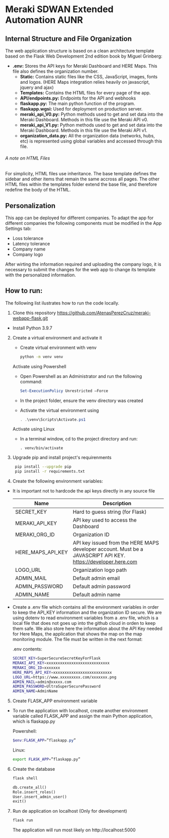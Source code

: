 # Meraki SDWAN Extended Automation AUNR

## Internal Structure and File Organization
The web application structure is based on a clean architecture template based on the Flask Web Development 2nd edition book by Miguel Grinberg:
* **.env:** Stores the API keys for Meraki Dashboard and HERE Maps. This file also defines the organization number.
  * **Static:** Contains static files like the CSS, JavaScript, images, fonts and logos. (HERE Maps integration relies heavily on javascript, jquery and ajax)
  * **Templates:** Contains the HTML files for every page of the app. 
  * **API/endpoints.py:** Endpoints for the API and webhooks
  * **flaskapp.py:** The main python function of the program.
  * **flaskapp.wgsi:** Used for deployment on production server. 
  * **meraki_api_V0.py:** Python methods used to get and set data into the Meraki Dashboard. Methods in this file use the Meraki API v0.
  * **meraki_api_V1.py:** Python methods used to get and set data into the Meraki Dashboard. Methods in this file use the Meraki API v1.
  * **organization_data.py:** All the organization data (networks, hubs, etc) is represented using global variables and accessed through this file.
###### A note on HTML Files
For simplicity, HTML files use inheritance. The base template defines the sidebar and other items that remain the same accross all pages. The other HTML files within the templates folder extend the base file, and therefore redefine the body of the HTML.

## Personalization
This app can be deployed for different companies. To adapt the app for different companies the following components must be modified in the App Settings tab:
* Loss tolerance
* Latency tolerance
* Company name
* Company logo

After wirting the information required and uploading the company logo, it is necessary to submit the changes for the web app to change its template with the personalized information. 


## How to run:
The following list ilustrates how to run the code locally.

1. Clone this repository https://github.com/AtenasPerezCruz/meraki-webapp-flask.git
* Install Python 3.9.7
2. Create a virtual environment and activate it
    * Create virtual environment with venv
      ```sh
      python -m venv venv
      ```
      
    Activate using Powershell
      * Open Powershell as an Administrator and run the following command:
        ```powershell
        Set-ExecutionPolicy Unrestricted –Force
        ```
        
      * In the project folder, ensure the venv directory was created
      * Activate the virtual environment using       
        ```powershell
        . .\venv\Scripts\Activate.ps1
        ```        
    Activate using Linux
      * In a terminal window, cd to the project directory and run:        
        ```bsh
        . venv/bin/activate
        ```

3. Upgrade pip and install project's requirenments
   ```sh
    pip install --upgrade pip
    pip install -r requirements.txt 
    ```
4. Create the following environment variables:
  * It is important not to hardcode the api keys directly in any source file

    Name | Description
    ----------------|----------------------------
    SECRET_KEY | Hard to guess string (for Flask)
    MERAKI_API_KEY | API key used to access the Dashboard 
    MERAKI_ORG_ID | Organization ID  
    HERE_MAPS_API_KEY | API key issued from the HERE MAPS developer account. Must be a JAVASCRIPT API KEY. https://developer.here.com
    LOGO_URL | Organization logo path
    ADMIN_MAIL | Default admin email
    ADMIN_PASSWORD | Default admin password  
    ADMIN_NAME | Default admin name

  * Create a .env file which contains all the environment variables in order to keep the API_KEY information and the organization ID secure.
    We are using dotenv to read environment variables from a .env file, which is a local file that does not goes up into the github cloud in orden to keep them safe.
    We also store here the information about the API Key needed for Here Maps, the application that shows the map on the map monitoring module.
    The file must be written in the next format:
    
    .env contents:
    ```sh
    SECRET_KEY=SuperSecureSecretKeyForFlask
    MERAKI_API_KEY=xxxxxxxxxxxxxxxxxxxxxxxxxxxx
    MERAKI_ORG_ID=xxxxxxx
    HERE_MAPS_API_KEY=xxxxxxxxxxxxxxxxxxxxxxxxxx
    LOGO_URL=https://www.xxxxxxxxx.com/xxxxxxx.png
    ADMIN_MAIL=admin@xxxxx.com
    ADMIN_PASSWORD=UltraSuperSecurePassword    
    ADMIN_NAME=AdminName  
    ```
  
  5. Create FLASK_APP environment variable
  * To run the application with localhost, create another environment variable called FLASK_APP and assign the main    Python application, which is flaskapp.py

      Powershell:
      ```powershell
      $env:FLASK_APP=”flaskapp.py”    
      ```
      Linux:
      ```bash
      export FLASK_APP=”flaskapp.py”
      ``` 
      
  6. Create the database
      ```sh
      flask shell
      ```
      
      ```python
      db.create_all()
      Role.insert_roles()
      User.insert_admin_user()
      exit()
      ```
      
  7. Run de application on localhost (Only for development)
      ```sh
      flask run
      ```

      The application will run most likely on http://localhost:5000





